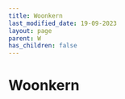 ```yaml
---
title: Woonkern
last_modified_date: 19-09-2023
layout: page
parent: W
has_children: false
---
```


Woonkern
========

